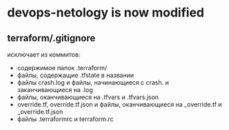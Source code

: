# devops-netology is now modified

## terraform/.gitignore
исключает из коммитов:
- содержимое папок .terraform/
- файлы, содержащие .tfstate в названии
- файлы crash.log и файлы, начинающиеся с crash. и заканчивающиеся на .log
- файлы, оканчивающиеся на .tfvars и .tfvars.json
- override.tf, override.tf.json и файлы, оканчивающиеся на _override.tf и _override.tf.json
- файлы .terraformrc и terraform.rc